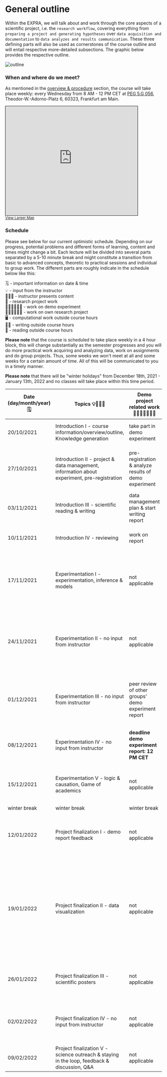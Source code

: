 # General outline

Within the EXPRA, we will talk about and work through the core aspects of a scientific project, i.e. the `research workflow`, covering everything from `preparing a project and generating hypotheses` over `data acquisition and documentation` to `data analyzes and results communication`. These three defining parts will also be used as cornerstones of the course outline and will entail respective more-detailed subsections. The graphic below provides the respective outline.   

![outline](static/expra_outline.png)


### When and where do we meet?

As mentioned in the [overview & procedure]() section, the course will take place weekly: every Wednesday from 8 AM - 12 PM CET at [PEG 5.G 056](https://qis.server.uni-frankfurt.de/qisserver/rds?state=verpublish&status=init&vmfile=no&moduleCall=webInfo&publishConfFile=webInfoRaum&publishSubDir=raum&keep=y&raum.rgid=7008&noDBAction=y&init=y), Theodor-W.-Adorno-Platz 6, 60323, Frankfurt am Main. 

<iframe width="425" height="350" frameborder="0" scrolling="no" marginheight="0" marginwidth="0" src="https://www.openstreetmap.org/export/embed.html?bbox=8.661464452743532%2C50.12589530933526%2C8.67423176765442%2C50.130778644149046&amp;layer=mapnik&amp;marker=50.12833703902714%2C8.667848110198975" style="border: 1px solid black"></iframe><br/><small><a href="https://www.openstreetmap.org/?mlat=50.12834&amp;mlon=8.66785#map=17/50.12834/8.66785">View Larger Map</a></small>

### Schedule

Please see below for our current _optimistic_ schedule. Depending on our progress, potential problems and different forms of learning, content and times might change a bit. Each lecture will be divided into several parts separated by a 5-10 minute break and might constitute a transition from basic to advanced concepts, theoretic to practical sessions and individual to group work. The different parts are roughly indicate in the schedule below like this:

🗓 - important information on date & time  
💡 - input from the instructor   
👨🏻‍🏫 - instructor presents content  
🥼 - research project work  
🧑🏽‍💻🧑🏾‍💻 - work on demo experiment  
🧑🏿‍🔬👩🏻‍🔬 - work on own research project  
🖥️ - computational work outside course hours  
✍🏽 - writing outside course hours  
📖 - reading outside course hours  

**Please note** that the course is scheduled to take place weekly in a 4 hour block, this will change substantially as the semester progresses and you will do more practical work acquiring and analyzing data, work on assignments and do group projects. Thus, some weeks we won't meet at all and some weeks for a certain amount of time. All of this will be communicated to you in a timely manner.  

**Please note** that there will be "winter holidays" from December 18th, 2021 - January 13th, 2022 and no classes will take place within this time period.  


| Date (day/month/year)  🗓   | Topics 💡👨🏻‍🏫    | Demo project related work 🥼🧑🏽‍💻🧑🏾‍💻  | Project related work 🥼🧑🏿‍🔬👩🏻‍🔬 | tasks for subsequent meeting 🖥️✍🏽📖 |
|--------------|-----------|------------|------------|------------|
| 20/10/2021 | Introduction I - course information/overview/outline, Knowledge generation  | take part in demo experiment     |  not applicable   | [re-cap R lectures](), [install software]() |
| 27/10/2021 | Introduction II - project & data management, information about experiment, pre-registration   | pre-registration & analyze results of demo experiment  |  not applicable | reading literature about [experiment]() & [Mensh & Kording 2017](https://journals.plos.org/ploscompbiol/article?id=10.1371/journal.pcbi.1005619) | 
| 03/11/2021 | Introduction III - scientific reading & writing  | data management plan & start writing report | not applicable | reading [Newell 1973](http://shelf2.library.cmu.edu/Tech/240474311.pdf) & [Kesslyn 2006](https://citeseerx.ist.psu.edu/viewdoc/download?doi=10.1.1.497.2403&rep=rep1&type=pdf) |
| 10/11/2021 | Introduction IV - reviewing  | work on report | brainstorm ideas, literature search, define projects and groups | demo report draft | 
| 17/11/2021 | Experimentation I - experimentation, inference & models  | not applicable | pre-registration, information/consent, data management plan | demo experiment report draft, materials for own project, reading [Makin & Orban de Xivry 2019](https://elifesciences.org/articles/48175) |
| 24/11/2021 | Experimentation II - no input from instructor  | not applicable | review & feedback for other groups' pre-registration, information/consent & data management plans, set up & test online experiment | incorporate feedback & prepare presentation of your own study, finalize demo experiment report |
| 01/12/2021 | Experimentation III - no input from instructor  | peer review of other groups' demo experiment report | presentation of your own study | work in reviews and finalize demo report, work in feedback for your own study  |
| 08/12/2021 | Experimentation IV - no input from instructor  | **deadline demo experiment report: 12 PM CET** | independent work on your project: recruitment, data collection, analyses drafting, report writing  | reading [The Book of Why, Ch. 1 & 4]() | 
| 15/12/2021 | Experimentation V - logic & causation, Game of academics  | not applicable | independent work on your project: recruitment, data collection, analyses drafting, report writing | independent work on projects, preparation of journal club |
| winter break | winter break | winter break | winter break | winter break |
| 12/01/2022 | Project finalization I - demo report feedback  | not applicable  | journal club I, independent work on your project: recruitment, data collection, analyses drafting, report writing | independent work on projects, reading [Rougier et al., 2014](https://www.ncbi.nlm.nih.gov/pmc/articles/PMC4161295/) |
| 19/01/2022 | Project finalization II - data visualization  | not applicable  | journal club II, independent work on your project: recruitment, data collection, analyses drafting, report writing | independent work on projects, reading [Erren & Bourne 2007](https://www.ncbi.nlm.nih.gov/pmc/articles/PMC1876493/), [Gundogan et al. 2016](https://www.sciencedirect.com/science/article/pii/S2049080116301303), [Scientific poster guide from UC Davis](https://urc.ucdavis.edu/sites/g/files/dgvnsk3561/files/local_resources/documents/pdf_documents/How_To_Make_an_Effective_Poster2.pdf), [Callie Chappell blog post](https://www.calliechappell.com/blog/scientific-poster), [NPR post on](https://www.npr.org/sections/health-shots/2019/06/11/729314248/to-save-the-science-poster-researchers-want-to-kill-it-and-start-over?t=1633527588204)|
| 26/01/2022 | Project finalization III - scientific posters  | not applicable  | independent work on your project: recruitment, data collection, analyses drafting, report writing | independent work on projects, poster draft |
| 02/02/2022 | Project finalization IV - no input from instructor | not applicable | independent work on your project: recruitment, data collection, analyses drafting, report writing -> **final analysis session** | independent work on projects, finalize poster |
| 09/02/2022 | Project finalization V - science outreach & staying in the loop, feedback & discussion, Q&A  | not applicable | poster presentations | **deadline reports: 23.02.2022 12 PM CET** |